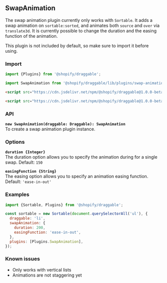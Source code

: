 ## SwapAnimation

The swap animation plugin currently only works with `Sortable`. It adds a swap animation on `sortable:sorted`,
and animates both `source` and `over` via `translate3d`. It is currently possible to change the duration and
the easing function of the animation.

This plugin is not included by default, so make sure to import it before using.

### Import

```js
import {Plugins} from '@shopify/draggable';
```

```js
import SwapAnimation from '@shopify/draggable/lib/plugins/swap-animation';
```

```html
<script src="https://cdn.jsdelivr.net/npm/@shopify/draggable@1.0.0-beta.3/lib/plugins.js"></script>
```

```html
<script src="https://cdn.jsdelivr.net/npm/@shopify/draggable@1.0.0-beta.3/lib/plugins/swap-animation.js"></script>
```

### API

**`new SwapAnimation(draggable: Draggable): SwapAnimation`**  
To create a swap animation plugin instance.

### Options

**`duration {Integer}`**  
The duration option allows you to specify the animation during for a single swap. Default: `150`

**`easingFunction {String}`**  
The easing option allows you to specify an animation easing function. Default: `'ease-in-out'`

### Examples

```js
import {Sortable, Plugins} from '@shopify/draggable';

const sortable = new Sortable(document.querySelectorAll('ul'), {
  draggable: 'li',
  swapAnimation: {
    duration: 200,
    easingFunction: 'ease-in-out',
  },
  plugins: [Plugins.SwapAnimation],
});
```

### Known issues

- Only works with vertical lists
- Animations are not staggering yet
